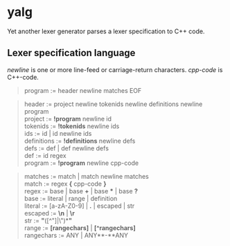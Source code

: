 # yalg

Yet another lexer generator parses a lexer specification to C++ code.

## Lexer specification language

*newline* is one or more line-feed or carriage-return characters. *cpp-code* is
C++-code.

> program := header newline matches EOF

> header := project newline tokenids newline definitions newline program\
> project := **!program** newline id\
> tokenids := **!tokenids** newline ids\
> ids := id | id newline ids\
> definitions := **!definitions** newline defs\
> defs := def | def newline defs\
> def := id regex\
> program := **!program** newline cpp-code

> matches := match | match newline matches\
> match := regex **{** cpp-code **}**\
> regex := base | base **+** | base **\*** | base **?**\
> base := literal | range | definition\
> literal := [a-zA-Z0-9] | **.** | escaped | str\
> escaped := **\\n** | **\\r**\
> str := **\"**([^"]|\\\")\***\"**\
> range := **[**rangechars**]** | **[^**rangechars**]**\
> rangechars := ANY | ANY**-**ANY
